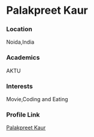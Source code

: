 # Palakpreet Kaur

### Location

Noida,India

### Academics

AKTU

### Interests

Movie,Coding and Eating


### Profile Link

[Palakpreet Kaur](https://github.com/palakpreet24)